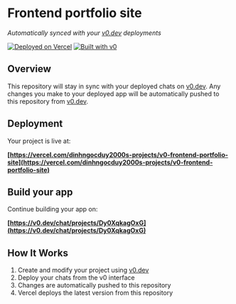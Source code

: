 # Frontend portfolio site

*Automatically synced with your [v0.dev](https://v0.dev) deployments*

[![Deployed on Vercel](https://img.shields.io/badge/Deployed%20on-Vercel-black?style=for-the-badge&logo=vercel)](https://vercel.com/dinhngocduy2000s-projects/v0-frontend-portfolio-site)
[![Built with v0](https://img.shields.io/badge/Built%20with-v0.dev-black?style=for-the-badge)](https://v0.dev/chat/projects/Dy0XqkagOxG)

## Overview

This repository will stay in sync with your deployed chats on [v0.dev](https://v0.dev).
Any changes you make to your deployed app will be automatically pushed to this repository from [v0.dev](https://v0.dev).

## Deployment

Your project is live at:

**[https://vercel.com/dinhngocduy2000s-projects/v0-frontend-portfolio-site](https://vercel.com/dinhngocduy2000s-projects/v0-frontend-portfolio-site)**

## Build your app

Continue building your app on:

**[https://v0.dev/chat/projects/Dy0XqkagOxG](https://v0.dev/chat/projects/Dy0XqkagOxG)**

## How It Works

1. Create and modify your project using [v0.dev](https://v0.dev)
2. Deploy your chats from the v0 interface
3. Changes are automatically pushed to this repository
4. Vercel deploys the latest version from this repository